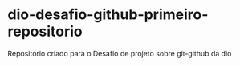 # dio-desafio-github-primeiro-repositorio
Repositório criado para o Desafio de projeto sobre git-github da dio 
